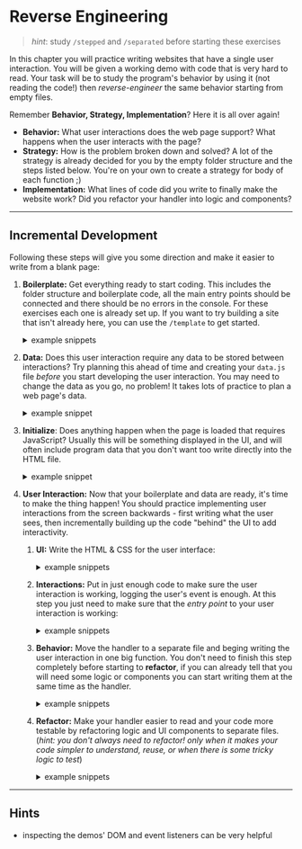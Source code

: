 # Reverse Engineering

> _hint_: study `/stepped` and `/separated` before starting these exercises

In this chapter you will practice writing websites that have a single user interaction. You will be given a working demo with code that is very hard to read. Your task will be to study the program's behavior by using it (not reading the code!) then _reverse-engineer_ the same behavior starting from empty files.

Remember **Behavior, Strategy, Implementation**? Here it is all over again!

- **Behavior:** What user interactions does the web page support? What happens when the user interacts with the page?
- **Strategy:** How is the problem broken down and solved? A lot of the strategy is already decided for you by the empty folder structure and the steps listed below. You're on your own to create a strategy for body of each function ;)
- **Implementation:** What lines of code did you write to finally make the website work? Did you refactor your handler into logic and components?

---

## Incremental Development

Following these steps will give you some direction and make it easier to write from a blank page:

1. **Boilerplate:** Get everything ready to start coding. This includes the folder structure and boilerplate code, all the main entry points should be connected and there should be no errors in the console. For these exercises each one is already set up. If you want to try building a site that isn't already here, you can use the `/template` to get started.

   <details>
   <summary>example snippets</summary>

   ```js
   // ./src/init/index.js

   // an empty JS file
   ```

   ```css
   /* ./public/style.css */

   /* an empty CSS file */
   ```

   ```html
   <!--  ./index.html -->

   <!DOCTYPE html>
   <html lang="en">
     <head>
       <meta charset="utf-8" />
       <title></title>
       <link rel="stylesheet" href="./public/style.css" />
     </head>

     <body>
       <div id="user-interface"></div>
       <script type="module" src="./src/init/index.js"></script>
     </body>
   </html>
   ```

   </details>

2. **Data:** Does this user interaction require any data to be stored between interactions? Try planning this ahead of time and creating your `data.js` file _before_ you start developing the user interaction. You may need to change the data as you go, no problem! It takes lots of practice to plan a web page's data.

   <details>
   <summary>example snippet</summary>

   ```js
   // ./src/data.js

   export const data = {
     /* ... */
   };
   ```

   </details>

3. **Initialize**: Does anything happen when the page is loaded that requires JavaScript? Usually this will be something displayed in the UI, and will often include program data that you don't want too write directly into the HTML file.

   <details>
   <summary>example snippet</summary>

   ```html
   <div id="user-interface">
     <h1 id="welcome-header"></h1>
   </div>
   ```

   ```js
   // ./src/data.js

   export const data = {
     greeting: 'hello',
   };
   ```

   ```js
   // ./src/init/index.js

   import { data } from '../data.js';

   document.getElementById('welcome-header').innerHTML = data.greeting;
   ```

   </details>

4. **User Interaction:** Now that your boilerplate and data are ready, it's time to make the thing happen! You should practice implementing user interactions from the screen backwards - first writing what the user sees, then incrementally building up the code "behind" the UI to add interactivity.

   1. **UI:** Write the HTML & CSS for the user interface:

      <details>
      <summary>example snippets</summary>

      ```css
      /* ./public/style.css */

      .round {
        border-radius: 50%;
      }
      ```

      ```html
      <!-- ./index.html -->

      <button class="round">do it!</button>
      ```

      </details>

   2. **Interactions:** Put in just enough code to make sure the user interaction is working, logging the user's event is enough. At this step you just need to make sure that the _entry point_ to your user interaction is working:

      <details>
      <summary>example snippets</summary>

      ```js
      // ./src/listeners/do-something.js

      document
        .getElementById('do-something')
        .addEventListener('click', (event) => {
          console.log(event);
        });
      ```

      ```js
      // ./src/init/index.js

      import './listeners/do-something.js
      ```

      ```html
      <!-- ./index.html -->

      <button id="do-something" class="round">do it!</button>
      ```

      </details>

   3. **Behavior:** Move the handler to a separate file and beging writing the user interaction in one big function. You don't need to finish this step completely before starting to **refactor**, if you can already tell that you will need some logic or components you can start writing them at the same time as the handler.

      <details>
      <summary>example snippets</summary>

      ```js
      // ./src/handlers/do-it.js

      /**
       * ...
       */
      export const doItHandler = (event) => {
        // ... make the things happen
      };
      ```

      ```js
      // ./src/listeners/do-something.js

      import { doItHandler } from '../handlers/do-it.js';

      document
        .getElementById('do-something')
        .addEventListener('click', doItHandler);
      ```

      </details>

   4. **Refactor:** Make your handler easier to read and your code more testable by refactoring logic and UI components to separate files. (_hint: you don't always need to refactor! only when it makes your code simpler to understand, reuse, or when there is some tricky logic to test_)

      <details>
      <summary>example snippets</summary>

      ```js
      // ./src/logic/cleverness.js

      /**
       * ...
       */
      export const cleverness = () => {
        // ...
      };
      ```

      ```js
      // ./src/components/render-data.js

      /**
       * ...
       */
      export const renderData = () => {
        // ...
      };
      ```

      ```js
      // ./src/handlers/do-it.js

      import { cleverness } from '../logic/cleverness.js';
      import { renderData } from '../components/render-data.js';

      /**
       * ...
       */
      export const doItHandler = (event) => {
        // ... use the logic and component to make things happen
      };
      ```

      ```js
      // ./src/logic/cleverness.spec.js

      import { cleverness } from './cleverness.js';

      describe('cleverness: ...', () => {
        // ...
      });
      ```

      ```html
      <!-- ./src/components/render-data.test.html -->

      <!-- ... -->
      <script type="module">
        // ...
        showComponentTestCase(/* ... */);
        // ...
      </script>
      <!-- ... -->
      ```

      ```js
      // ./src/components/render-data.spec.js

      import { renderData } from './render-data.js';

      describe('renderData: ...', () => {
        // ...
      });
      ```

      </details>

---

## Hints

- inspecting the demos' DOM and event listeners can be very helpful
